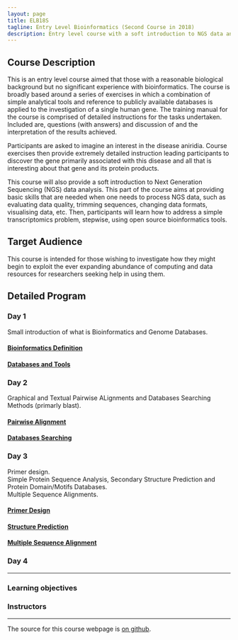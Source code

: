 ```yaml
---
layout: page
title: ELB18S
tagline: Entry Level Bioinformatics (Second Course in 2018)
description: Entry level course with a soft introduction to NGS data analysis 
---
```


## Course Description
This is an entry level course aimed that those with a reasonable biological background but no significant experience with bioinformatics. The course is broadly based around a series of exercises in which a combination of simple analytical tools and reference to publicly available databases is applied to the investigation of a single human gene. The training manual for the course is comprised of detailed instructions for the tasks undertaken. Included are, questions (with answers) and discussion of and the interpretation of the results achieved.

Participants are asked to imagine an interest in the disease aniridia. Course exercises then provide extremely detailed instruction leading participants to discover the gene primarily associated with this disease and all that is interesting about that gene and its protein products.

This course will also provide a soft introduction to Next Generation Sequencing (NGS) data analysis. This part of the course aims at providing basic skills that are needed when one needs to process NGS data, such as evaluating data quality, trimming sequences, changing data formats, visualising data, etc. Then, participants will learn how to address a simple transcriptomics problem, stepwise, using open source bioinformatics tools.

## Target Audience
This course is intended for those wishing to investigate how they might begin to exploit the ever expanding abundance of computing and data resources for researchers seeking help in using them. 

## Detailed Program

### Day 1
Small introduction of what is Bioinformatics and Genome Databases.
#### [Bioinformatics Definition](assets/000-Bioinformatics_Definition.pdf)
#### [Databases and Tools](assets/01-Databases_Practical.pdf)

### Day 2
Graphical and Textual Pairwise ALignments and Databases Searching Methods (primarly blast).
#### [Pairwise Alignment](assets/02-Pairwise_Alignment_Practical.pdf)
#### [Databases Searching](assets/03-Database_Searching_Practical.pdf)

### Day 3
Primer design.       
Simple Protein Sequence Analysis, Secondary Structure Prediction and Protein Domain/Motifs Databases.    
Multiple Sequence Alignments.
#### [Primer Design](assets/04-Primer_Design_Practical.pdf)
#### [Structure Prediction](assets/05-Structure_Prediction_Practical.pdf)
#### [Multiple Sequence Alignment](assets/06-Multiple_Sequence_Alignment_Practical.pdf)

### Day 4
---

### Learning objectives


### Instructors
---

The source for this course webpage is [on github](https://github.com/GTPB/Web_course_template).
